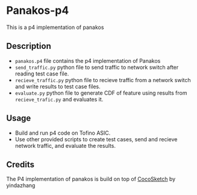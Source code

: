 # Panakos-p4
This is a p4 implementation of panakos

## Description
- `panakos.p4` file contains the p4 implementation of Panakos
- `send_traffic.py` python file to send traffic to network switch after reading test case file.
- `recieve_traffic.py` python file to recieve traffic from a network switch and write results to test case files.
- `evaluate.py` python file to generate CDF of feature using results from `recieve_trafic.py` and evaluates it.

## Usage
- Build and run p4 code on Tofino ASIC.
- Use other provided scripts to create test cases, send and recieve network traffic, and evaluate the results.

## Credits

The P4 implementation of panakos is build on top of [CocoSketch](https://github.com/yindazhang/CocoSketch/tree/main/P4) by yindazhang

